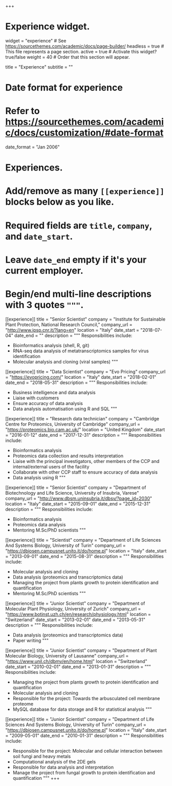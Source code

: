 +++
# Experience widget.
widget = "experience"  # See https://sourcethemes.com/academic/docs/page-builder/
headless = true  # This file represents a page section.
active = true  # Activate this widget? true/false
weight = 40  # Order that this section will appear.

title = "Experience"
subtitle = ""

# Date format for experience
#   Refer to https://sourcethemes.com/academic/docs/customization/#date-format
date_format = "Jan 2006"

# Experiences.
#   Add/remove as many `[[experience]]` blocks below as you like.
#   Required fields are `title`, `company`, and `date_start`.
#   Leave `date_end` empty if it's your current employer.
#   Begin/end multi-line descriptions with 3 quotes `"""`.

[[experience]]
  title = "Senior Scientist"
  company = "Institute for Sustainable Plant Protection, National Research Council,"
  company_url = "http://www.ipsp.cnr.it/?lang=en"
  location = "Italy"
  date_start = "2018-07-04"
  date_end = ""
  description = """
  Responsibilities include:
  
  * Bioinformatics analysis (shell, R, git)
  * RNA-seq data analysis of metatranscriptomics samples for virus identification
  * Molecular analysis and cloning (viral samples)
  """

[[experience]]
  title = "Data Scientist"
  company = "Evo Pricing"
  company_url = "https://evopricing.com/"
  location = "Italy"
  date_start = "2018-02-01"
  date_end = "2018-05-31"
  description = """
  Responsibilities include:
  
  * Business intelligence and data analysis
  * Liaise with customers
  * Ensure accuracy of data analysis
  * Data analysis automatisation using R and SQL
  """

[[experience]]
  title = "Research data technician"
  company = "Cambridge Centre for Proteomics, University of Cambridge"
  company_url = "https://proteomics.bio.cam.ac.uk/"
  location = "United Kingdom"
  date_start = "2016-01-12"
  date_end = "2017-12-31"
  description = """
  Responsibilities include:
  
  * Bioinformatics analysis
  * Proteomics data collection and results interpretation
  * Liaise with the principal investigators, other members of the CCP and internal/external users of the facility
  * Collaborate with other CCP staff to ensure accuracy of data analysis
  * Data analysis using R
  """

[[experience]]
  title = "Senior Scientist"
  company = "Department of Biotechnology and Life Science, University of Insubria, Varese"
  company_url = "http://www.dbsm.uninsubria.it/dbsv/?page_id=2030"
  location = "Italy"
  date_start = "2015-09-01"
  date_end = "2015-12-31"
  description = """
  Responsibilities include:
  
  * Bioinformatics analysis
  * Proteomics data analysis
  * Mentoring M.Sc/PhD scientists
  """

[[experience]]
  title = "Scientist"
  company = "Department of Life Sciences And Systems Biology, University of Turin"
  company_url = "https://dbiosen.campusnet.unito.it/do/home.pl"
  location = "Italy"
  date_start = "2013-09-01"
  date_end = "2015-08-31"
  description = """
  Responsibilities include:
  
  * Molecular analysis and cloning
  * Data analysis (proteomics and transcriptomics data)
  * Managing the project from plants growth to protein identification and quantification
  * Mentoring M.Sc/PhD scientists
  """

[[experience]]
  title = "Junior Scientist"
  company = "Department of Molecular Plant Physiology, University of Zurich"
  company_url = "https://www.botinst.uzh.ch/en/research/physiology.html"
  location = "Switzerland"
  date_start = "2013-02-01"
  date_end = "2013-05-31"
  description = """
  Responsibilities include:
  
  * Data analysis (proteomics and transcriptomics data)
  * Paper writing
  """

[[experience]]
  title = "Junior Scientist"
  company = "Department of Plant Molecular Biology, University of Lausanne"
  company_url = "https://www.unil.ch/dbmv/en/home.html"
  location = "Switzerland"
  date_start = "2010-02-01"
  date_end = "2013-01-31"
  description = """
  Responsibilities include:
  
  * Managing the project from plants growth to protein identification and quantification
  * Molecular analysis and cloning
  * Responsible for the project: Towards the arbusculated cell membrane proteome
  * MySQL database for data storage and R for statistical analysis
  """

[[experience]]
  title = "Junior Scientist"
  company = "Department of Life Sciences And Systems Biology, University of Turin"
  company_url = "https://dbiosen.campusnet.unito.it/do/home.pl"
  location = "Italy"
  date_start = "2009-05-01"
  date_end = "2010-01-31"
  description = """
  Responsibilities include:
  
  * Responsible for the project: Molecular and cellular interaction between soil fungi and heavy metals
  * Computational analysis of the 2DE gels
  * Responsible for data analysis and interpretation
  * Manage the project from fungal growth to protein identification and quantification
  """
+++
